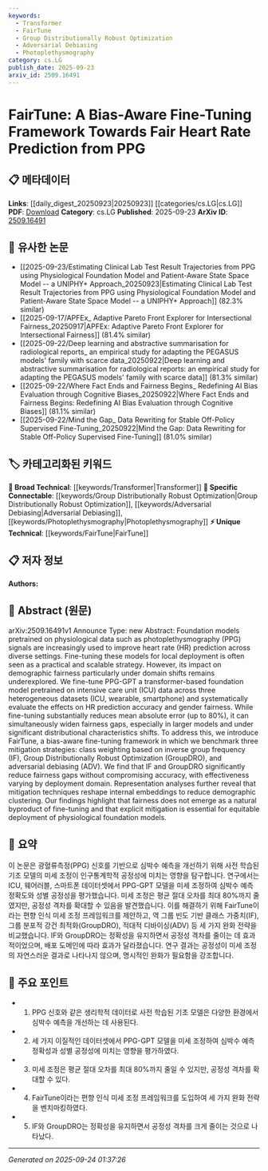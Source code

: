 ```yaml
---
keywords:
  - Transformer
  - FairTune
  - Group Distributionally Robust Optimization
  - Adversarial Debiasing
  - Photoplethysmography
category: cs.LG
publish_date: 2025-09-23
arxiv_id: 2509.16491
---
```


<!-- KEYWORD_LINKING_METADATA:
{
  "processed_timestamp": "2025-09-24T01:37:26.090478",
  "vocabulary_version": "1.0",
  "selected_keywords": [
    "Transformer",
    "FairTune",
    "Group Distributionally Robust Optimization",
    "Adversarial Debiasing",
    "Photoplethysmography"
  ],
  "rejected_keywords": [],
  "similarity_scores": {
    "Transformer": 0.85,
    "FairTune": 0.8,
    "Group Distributionally Robust Optimization": 0.78,
    "Adversarial Debiasing": 0.77,
    "Photoplethysmography": 0.79
  },
  "extraction_method": "AI_prompt_based",
  "budget_applied": true,
  "candidates_json": {
    "candidates": [
      {
        "surface": "Transformer-based foundation model",
        "canonical": "Transformer",
        "aliases": [
          "Transformer model"
        ],
        "category": "broad_technical",
        "rationale": "Transformers are a fundamental architecture in deep learning, crucial for linking with other models and techniques.",
        "novelty_score": 0.3,
        "connectivity_score": 0.9,
        "specificity_score": 0.65,
        "link_intent_score": 0.85
      },
      {
        "surface": "FairTune",
        "canonical": "FairTune",
        "aliases": [
          "bias-aware fine-tuning framework"
        ],
        "category": "unique_technical",
        "rationale": "FairTune is a novel framework specifically designed for bias mitigation in heart rate prediction models.",
        "novelty_score": 0.85,
        "connectivity_score": 0.7,
        "specificity_score": 0.9,
        "link_intent_score": 0.8
      },
      {
        "surface": "Group Distributionally Robust Optimization",
        "canonical": "Group Distributionally Robust Optimization",
        "aliases": [
          "GroupDRO"
        ],
        "category": "specific_connectable",
        "rationale": "GroupDRO is a specific technique for fairness optimization, linking to broader discussions on robust optimization methods.",
        "novelty_score": 0.6,
        "connectivity_score": 0.75,
        "specificity_score": 0.8,
        "link_intent_score": 0.78
      },
      {
        "surface": "Adversarial debiasing",
        "canonical": "Adversarial Debiasing",
        "aliases": [
          "ADV"
        ],
        "category": "specific_connectable",
        "rationale": "Adversarial debiasing is a key method for reducing bias in models, connecting to adversarial learning techniques.",
        "novelty_score": 0.55,
        "connectivity_score": 0.78,
        "specificity_score": 0.75,
        "link_intent_score": 0.77
      },
      {
        "surface": "Photoplethysmography signals",
        "canonical": "Photoplethysmography",
        "aliases": [
          "PPG signals"
        ],
        "category": "specific_connectable",
        "rationale": "Photoplethysmography is central to the study, linking to other physiological signal processing research.",
        "novelty_score": 0.4,
        "connectivity_score": 0.8,
        "specificity_score": 0.85,
        "link_intent_score": 0.79
      }
    ],
    "ban_list_suggestions": [
      "fine-tuning",
      "mean absolute error",
      "demographic fairness"
    ]
  },
  "decisions": [
    {
      "candidate_surface": "Transformer-based foundation model",
      "resolved_canonical": "Transformer",
      "decision": "linked",
      "scores": {
        "novelty": 0.3,
        "connectivity": 0.9,
        "specificity": 0.65,
        "link_intent": 0.85
      }
    },
    {
      "candidate_surface": "FairTune",
      "resolved_canonical": "FairTune",
      "decision": "linked",
      "scores": {
        "novelty": 0.85,
        "connectivity": 0.7,
        "specificity": 0.9,
        "link_intent": 0.8
      }
    },
    {
      "candidate_surface": "Group Distributionally Robust Optimization",
      "resolved_canonical": "Group Distributionally Robust Optimization",
      "decision": "linked",
      "scores": {
        "novelty": 0.6,
        "connectivity": 0.75,
        "specificity": 0.8,
        "link_intent": 0.78
      }
    },
    {
      "candidate_surface": "Adversarial debiasing",
      "resolved_canonical": "Adversarial Debiasing",
      "decision": "linked",
      "scores": {
        "novelty": 0.55,
        "connectivity": 0.78,
        "specificity": 0.75,
        "link_intent": 0.77
      }
    },
    {
      "candidate_surface": "Photoplethysmography signals",
      "resolved_canonical": "Photoplethysmography",
      "decision": "linked",
      "scores": {
        "novelty": 0.4,
        "connectivity": 0.8,
        "specificity": 0.85,
        "link_intent": 0.79
      }
    }
  ]
}
-->

# FairTune: A Bias-Aware Fine-Tuning Framework Towards Fair Heart Rate Prediction from PPG

## 📋 메타데이터

**Links**: [[daily_digest_20250923|20250923]] [[categories/cs.LG|cs.LG]]
**PDF**: [Download](https://arxiv.org/pdf/2509.16491.pdf)
**Category**: cs.LG
**Published**: 2025-09-23
**ArXiv ID**: [2509.16491](https://arxiv.org/abs/2509.16491)

## 🔗 유사한 논문
- [[2025-09-23/Estimating Clinical Lab Test Result Trajectories from PPG using Physiological Foundation Model and Patient-Aware State Space Model -- a UNIPHY+ Approach_20250923|Estimating Clinical Lab Test Result Trajectories from PPG using Physiological Foundation Model and Patient-Aware State Space Model -- a UNIPHY+ Approach]] (82.3% similar)
- [[2025-09-17/APFEx_ Adaptive Pareto Front Explorer for Intersectional Fairness_20250917|APFEx: Adaptive Pareto Front Explorer for Intersectional Fairness]] (81.4% similar)
- [[2025-09-22/Deep learning and abstractive summarisation for radiological reports_ an empirical study for adapting the PEGASUS models' family with scarce data_20250922|Deep learning and abstractive summarisation for radiological reports: an empirical study for adapting the PEGASUS models' family with scarce data]] (81.3% similar)
- [[2025-09-22/Where Fact Ends and Fairness Begins_ Redefining AI Bias Evaluation through Cognitive Biases_20250922|Where Fact Ends and Fairness Begins: Redefining AI Bias Evaluation through Cognitive Biases]] (81.1% similar)
- [[2025-09-22/Mind the Gap_ Data Rewriting for Stable Off-Policy Supervised Fine-Tuning_20250922|Mind the Gap: Data Rewriting for Stable Off-Policy Supervised Fine-Tuning]] (81.0% similar)

## 🏷️ 카테고리화된 키워드
**🧠 Broad Technical**: [[keywords/Transformer|Transformer]]
**🔗 Specific Connectable**: [[keywords/Group Distributionally Robust Optimization|Group Distributionally Robust Optimization]], [[keywords/Adversarial Debiasing|Adversarial Debiasing]], [[keywords/Photoplethysmography|Photoplethysmography]]
**⚡ Unique Technical**: [[keywords/FairTune|FairTune]]

## 📋 저자 정보

**Authors:** 

## 📄 Abstract (원문)

arXiv:2509.16491v1 Announce Type: new 
Abstract: Foundation models pretrained on physiological data such as photoplethysmography (PPG) signals are increasingly used to improve heart rate (HR) prediction across diverse settings. Fine-tuning these models for local deployment is often seen as a practical and scalable strategy. However, its impact on demographic fairness particularly under domain shifts remains underexplored. We fine-tune PPG-GPT a transformer-based foundation model pretrained on intensive care unit (ICU) data across three heterogeneous datasets (ICU, wearable, smartphone) and systematically evaluate the effects on HR prediction accuracy and gender fairness. While fine-tuning substantially reduces mean absolute error (up to 80%), it can simultaneously widen fairness gaps, especially in larger models and under significant distributional characteristics shifts. To address this, we introduce FairTune, a bias-aware fine-tuning framework in which we benchmark three mitigation strategies: class weighting based on inverse group frequency (IF), Group Distributionally Robust Optimization (GroupDRO), and adversarial debiasing (ADV). We find that IF and GroupDRO significantly reduce fairness gaps without compromising accuracy, with effectiveness varying by deployment domain. Representation analyses further reveal that mitigation techniques reshape internal embeddings to reduce demographic clustering. Our findings highlight that fairness does not emerge as a natural byproduct of fine-tuning and that explicit mitigation is essential for equitable deployment of physiological foundation models.

## 📝 요약

이 논문은 광혈류측정(PPG) 신호를 기반으로 심박수 예측을 개선하기 위해 사전 학습된 기초 모델의 미세 조정이 인구통계학적 공정성에 미치는 영향을 탐구합니다. 연구에서는 ICU, 웨어러블, 스마트폰 데이터셋에서 PPG-GPT 모델을 미세 조정하여 심박수 예측 정확도와 성별 공정성을 평가했습니다. 미세 조정은 평균 절대 오차를 최대 80%까지 줄였지만, 공정성 격차를 확대할 수 있음을 발견했습니다. 이를 해결하기 위해 FairTune이라는 편향 인식 미세 조정 프레임워크를 제안하고, 역 그룹 빈도 기반 클래스 가중치(IF), 그룹 분포적 강건 최적화(GroupDRO), 적대적 디바이싱(ADV) 등 세 가지 완화 전략을 비교했습니다. IF와 GroupDRO는 정확성을 유지하면서 공정성 격차를 줄이는 데 효과적이었으며, 배포 도메인에 따라 효과가 달라졌습니다. 연구 결과는 공정성이 미세 조정의 자연스러운 결과로 나타나지 않으며, 명시적인 완화가 필요함을 강조합니다.

## 🎯 주요 포인트

- 1. PPG 신호와 같은 생리학적 데이터로 사전 학습된 기초 모델은 다양한 환경에서 심박수 예측을 개선하는 데 사용된다.
- 2. 세 가지 이질적인 데이터셋에서 PPG-GPT 모델을 미세 조정하여 심박수 예측 정확성과 성별 공정성에 미치는 영향을 평가하였다.
- 3. 미세 조정은 평균 절대 오차를 최대 80%까지 줄일 수 있지만, 공정성 격차를 확대할 수 있다.
- 4. FairTune이라는 편향 인식 미세 조정 프레임워크를 도입하여 세 가지 완화 전략을 벤치마킹하였다.
- 5. IF와 GroupDRO는 정확성을 유지하면서 공정성 격차를 크게 줄이는 것으로 나타났다.


---

*Generated on 2025-09-24 01:37:26*